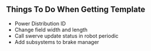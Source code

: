 Things To Do When Getting Template
----------------------------------
- Power Distribution ID
- Change field width and length
- Call swerve update status in robot periodic
- Add subsystems to brake manager